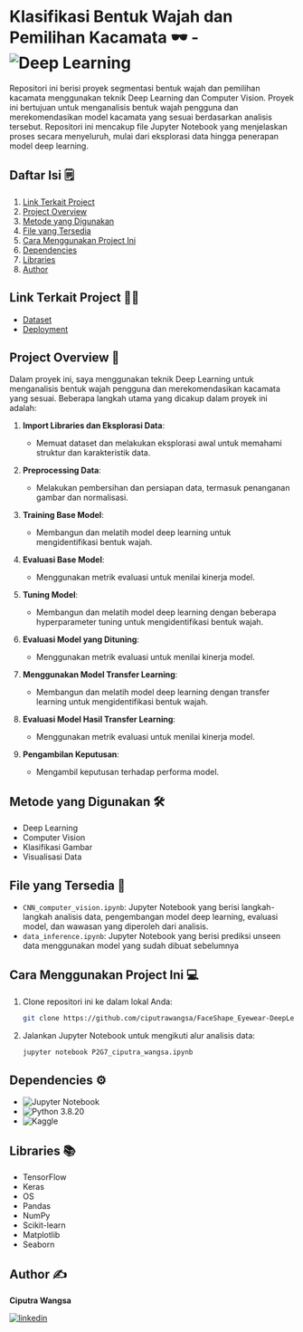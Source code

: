 # Klasifikasi Bentuk Wajah dan Pemilihan Kacamata 🕶️ - ![Deep Learning](https://img.shields.io/badge/Deep%20Learning-FF6F20?style=for-the-badge&logo=TensorFlow&logoColor=white)

Repositori ini berisi proyek segmentasi bentuk wajah dan pemilihan kacamata menggunakan teknik Deep Learning dan Computer Vision. Proyek ini bertujuan untuk menganalisis bentuk wajah pengguna dan merekomendasikan model kacamata yang sesuai berdasarkan analisis tersebut. Repositori ini mencakup file Jupyter Notebook yang menjelaskan proses secara menyeluruh, mulai dari eksplorasi data hingga penerapan model deep learning.

## Daftar Isi 🗒️
1. [Link Terkait Project](#link-terkait-project-)
2. [Project Overview](#project-overview-)
3. [Metode yang Digunakan](#metode-yang-digunakan-)
4. [File yang Tersedia](#file-yang-tersedia-)
5. [Cara Menggunakan Project Ini](#cara-menggunakan-project-ini-)
6. [Dependencies](#dependencies-)
7. [Libraries](#libraries-)
8. [Author](#author-)

## Link Terkait Project ⛓️‍💥

- [Dataset](https://www.kaggle.com/datasets/niten19/face-shape-dataset)
- [Deployment](https://huggingface.co/spaces/Ciputra/Faceshape)

## Project Overview 📝

Dalam proyek ini, saya menggunakan teknik Deep Learning untuk menganalisis bentuk wajah pengguna dan merekomendasikan kacamata yang sesuai. Beberapa langkah utama yang dicakup dalam proyek ini adalah:

1. **Import Libraries dan Eksplorasi Data**:
    - Memuat dataset dan melakukan eksplorasi awal untuk memahami struktur dan karakteristik data.

2. **Preprocessing Data**:
    - Melakukan pembersihan dan persiapan data, termasuk penanganan gambar dan normalisasi.

3. **Training Base Model**:
    - Membangun dan melatih model deep learning untuk mengidentifikasi bentuk wajah.

4. **Evaluasi Base Model**:
    - Menggunakan metrik evaluasi untuk menilai kinerja model.

5. **Tuning Model**:
    - Membangun dan melatih model deep learning dengan beberapa hyperparameter tuning untuk mengidentifikasi bentuk wajah.

6. **Evaluasi Model yang Dituning**:
    - Menggunakan metrik evaluasi untuk menilai kinerja model.

7. **Menggunakan Model Transfer Learning**:
    - Membangun dan melatih model deep learning dengan transfer learning untuk mengidentifikasi bentuk wajah.

8. **Evaluasi Model Hasil Transfer Learning**:
    - Menggunakan metrik evaluasi untuk menilai kinerja model.

9. **Pengambilan Keputusan**:
    - Mengambil keputusan terhadap performa model.

## Metode yang Digunakan 🛠️

- Deep Learning
- Computer Vision
- Klasifikasi Gambar
- Visualisasi Data

## File yang Tersedia 📂

- `CNN_computer_vision.ipynb`: Jupyter Notebook yang berisi langkah-langkah analisis data, pengembangan model deep learning, evaluasi model, dan wawasan yang diperoleh dari analisis.
- `data_inference.ipynb`: Jupyter Notebook yang berisi prediksi unseen data menggunakan model yang sudah dibuat sebelumnya
  
## Cara Menggunakan Project Ini 💻

1. Clone repositori ini ke dalam lokal Anda:
    ```bash
    git clone https://github.com/ciputrawangsa/FaceShape_Eyewear-DeepLearning-ComputerVision.git
    ```

2. Jalankan Jupyter Notebook untuk mengikuti alur analisis data:
    ```bash
    jupyter notebook P2G7_ciputra_wangsa.ipynb
    ```

## Dependencies ⚙️

- ![Jupyter Notebook](https://img.shields.io/badge/Made%20with-Jupyter-orange?style=for-the-badge&logo=Jupyter)
- ![Python](https://img.shields.io/badge/Python-3776AB?style=for-the-badge&logo=python&logoColor=white) 3.8.20
- ![Kaggle](https://img.shields.io/badge/Kaggle-20BEFF?style=for-the-badge&logo=Kaggle&logoColor=white)

## Libraries 📚
- TensorFlow
- Keras
- OS
- Pandas
- NumPy
- Scikit-learn
- Matplotlib
- Seaborn

## Author ✍️
**Ciputra Wangsa**

[![linkedin](https://img.shields.io/badge/linkedin-0A66C2?style=for-the-badge&logo=linkedin&logoColor=white)](https://www.linkedin.com/in/ciputra-wangsa/)